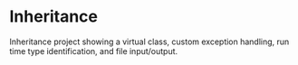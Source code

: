 # Inheritance
Inheritance project showing a virtual class, custom exception handling, run time type identification, and file input/output.
